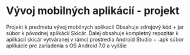 # Vývoj mobilných aplikácií - projekt
Projekt k predmetu vývoj mobilnych aplikacií
Obsahuje zdrojový kód + jar súbor k pôvodnej aplikácií Skicár.
Ďalej obsahuje kompletný repozitár k aplikácií skicár vytváranej v rámci prostredia Android Studio + .apk súbor aplikácie pre zariadenia s OS Android 7.0 a vyššie
